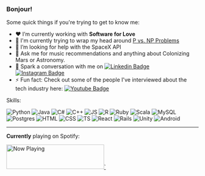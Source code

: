 ### Bonjour!

Some quick things if you're trying to get to know me:

- ❤️ I’m currently working with **Software for Love** 
- 🤔 I'm currently trying to wrap my head around [P vs. NP Problems](https://hrithiks-notes.netlify.app/algorithms/8_p_vs_np)
- 🎵 I’m looking for help with the SpaceX API
- 🚀 Ask me for music recommendations and anything about Colonizing Mars or Astronomy.
- 💬 Spark a conversation with me on [![Linkedin Badge](https://img.shields.io/badge/-hrithikshah-blue?style=flat-square&logo=Linkedin&logoColor=white&link=https://www.linkedin.com/in/hrithik-shah/)](https://www.linkedin.com/in/hrithik-shah/) 
[![Instagram Badge](https://img.shields.io/badge/-hrithikhahs-purple?style=flat-square&logo=instagram&logoColor=white&link=https://instagram.com/hrithikhahs/)](https://instagram.com/hrithikhahs)
- ⚡ Fun fact: Check out some of the people I've interviewed about the tech industry here: [![Youtube Badge](https://img.shields.io/badge/-SESA-darkred?style=flat-square&logo=youtube&logoColor=white&link=https://www.youtube.com/channel/UCpz4QJ_fz0ffMZ4tpAXyjBw)](https://www.youtube.com/channel/UCpz4QJ_fz0ffMZ4tpAXyjBw)

Skills: 

![Python](https://img.shields.io/badge/python%20-%2314354C.svg?&style=for-the-badge&logo=python&logoColor=white) ![Java](https://img.shields.io/badge/java-%23ED8B00.svg?&style=for-the-badge&logo=java&logoColor=white) ![C#](https://img.shields.io/badge/c%23%20-%23239120.svg?&style=for-the-badge&logo=c-sharp&logoColor=white) ![C++](https://img.shields.io/badge/c++%20-%2300599C.svg?&style=for-the-badge&logo=c%2B%2B&logoColor=white) ![JS](https://img.shields.io/badge/javascript%20-%23323330.svg?&style=for-the-badge&logo=javascript&logoColor=%23F7DF1E) ![R](https://img.shields.io/badge/r-%23276DC3.svg?&style=for-the-badge&logo=r&logoColor=white) ![Ruby](https://img.shields.io/badge/ruby-%23CC342D.svg?&style=for-the-badge&logo=ruby&logoColor=white) ![Scala](https://img.shields.io/badge/scala-%23DC322F.svg?&style=for-the-badge&logo=scala&logoColor=white) ![MySQL](https://img.shields.io/badge/mysql-%2300f.svg?&style=for-the-badge&logo=mysql&logoColor=white)   
![Postgres](https://img.shields.io/badge/postgres-%23316192.svg?&style=for-the-badge&logo=postgresql&logoColor=white) ![HTML](https://img.shields.io/badge/html5%20-%23E34F26.svg?&style=for-the-badge&logo=html5&logoColor=white) ![CSS](https://img.shields.io/badge/css3%20-%231572B6.svg?&style=for-the-badge&logo=css3&logoColor=white) ![TS](https://img.shields.io/badge/typescript%20-%23007ACC.svg?&style=for-the-badge&logo=typescript&logoColor=white) ![React](https://img.shields.io/badge/react%20-%2320232a.svg?&style=for-the-badge&logo=react&logoColor=%2361DAFB) ![Rails](https://img.shields.io/badge/rails%20-%23CC0000.svg?&style=for-the-badge&logo=ruby-on-rails&logoColor=white) ![Unity](https://img.shields.io/badge/unity%20-%23100000.svg?&style=for-the-badge&logo=unity&logoColor=white) ![Android](https://img.shields.io/badge/Android-3DDC84?logo=android&logoColor=white&style=for-the-badge)

---

**Currently** playing on Spotify:

<a href="https://natemoo-re-liart.vercel.app/now-playing?open">
    <img src="https://natemoo-re-liart.vercel.app/now-playing" width="256" height="64" alt="Now Playing">`
</a>
